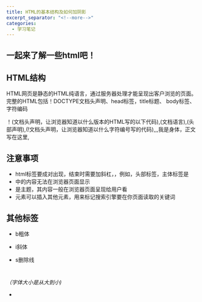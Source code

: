```yaml
---
title: HTML的基本结构及如何加阴影
excerpt_separator: "<!--more-->"
categories: 
  - 学习笔记
---
```

## 一起来了解一些html吧！

<!--more-->

## HTML结构
HTML网页是静态的HTML纯语言，通过服务器处理才能呈现出客户浏览的页面。完整的HTML包括！DOCTYPE文档头声明、head标签，title标题、
body标签、字符编码


<!DOCTYPE html>！(文档头声明，让浏览器知道以什么版本的HTML写的以下代码),<html lang="en">(文档语言),<head>(头部声明),<meta charset="utf-8" />(!文档头声明，让浏览器知道以什么字符编号写的代码),<title>我是标题</title>,</head>,<body>我是身体，正文写在这里</body>,</html>


## 注意事项
- html标签要成对出现，结束时需要加斜杠，，例如<html></html>，头部标签<head></head>，主体标签是<body></body>
- <head></head>中的内容无法在浏览器页面显示
- <body></body>是主题，其内容一般在浏览器页面呈现给用户看
- <meta>元素可以插入其他元素，用来标记搜索引擎要在你页面读取的关键词


## 其他标签

- b粗体

- i斜体

- s删除线

 <h1>

 <h2>

 <h3>

 <h4>

 <h5>

 <h6>（字体大小是从大到小)
  
- <title>是文字标题，<h>是文字标题
- </br>是换行
- <p>是段落
- <u>是下划线

## 添加阴影
在页面中的文字、图片或盒子添加阴影，可以增强立体感，给用户一个良好的视觉体验。

## 文字阴影

h1 {text-shadow:2px 2px #FF0000;}

三个值分别为偏移值、模糊程度、色值

## 盒子阴影

---
div
{

box-shadow: 10px 10px 5px #888888;
}

---

四个值分别为X轴偏移，Y轴偏移，模糊程度，色值








